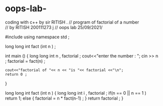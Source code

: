 # oops-lab-
coding with c++ by sir RITISH .
// program of factorial of a number  
//  by RITISH 200111273 j 
// oops lab 25/09/2021/

#include<iostream>
using namespace std ;

long long int fact (int n ) ;

int main ()
{
	long long int n , factorial ;
	cout<<"enter the number : ";
	cin >> n ;
	factorial = fact(n) ;
	
	cout<<"factorial of "<< n << "is "<< factorial <<"\n"; 
	return 0 ;
}

long long int fact (int n )
{
	long long int i , factorial  ; 
	if(n == 0  || n == 1 )
		return 1;
	else
	{
		factorial = n * fact(n-1) ;
	}
	return factorial ;
}




